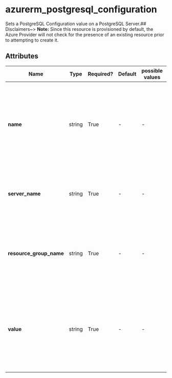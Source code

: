 # azurerm_postgresql_configuration

Sets a PostgreSQL Configuration value on a PostgreSQL Server.## Disclaimers~> **Note:** Since this resource is provisioned by default, the Azure Provider will not check for the presence of an existing resource prior to attempting to create it.

## Attributes

| Name | Type | Required? | Default  | possible values | Description |
| ---- | ---- | --------- | -------- | ----------- | ----------- |
| **name** | string | True | -  |  -  | Specifies the name of the PostgreSQL Configuration, which needs [to be a valid PostgreSQL configuration name](https://www.postgresql.org/docs/current/static/sql-syntax-lexical.html#SQL-SYNTAX-IDENTIFIER). Changing this forces a new resource to be created. | 
| **server_name** | string | True | -  |  -  | Specifies the name of the PostgreSQL Server. Changing this forces a new resource to be created. | 
| **resource_group_name** | string | True | -  |  -  | The name of the resource group in which the PostgreSQL Server exists. Changing this forces a new resource to be created. | 
| **value** | string | True | -  |  -  | Specifies the value of the PostgreSQL Configuration. See the PostgreSQL documentation for valid values. Changing this forces a new resource to be created. | 

